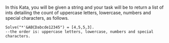In this Kata, you will be given a string and your task will be to return a list of ints detailing the count of uppercase letters, lowercase, numbers and special characters, as follows.

```
Solve("*'&ABCDabcde12345") = [4,5,5,3]. 
--the order is: uppercase letters, lowercase, numbers and special characters.
```

